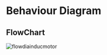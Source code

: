 # Behaviour Diagram

## FlowChart

![flowdiainducmotor](https://user-images.githubusercontent.com/98945487/152674664-ddbe7d58-19de-440f-8bbb-f9480f89efe1.JPG)

